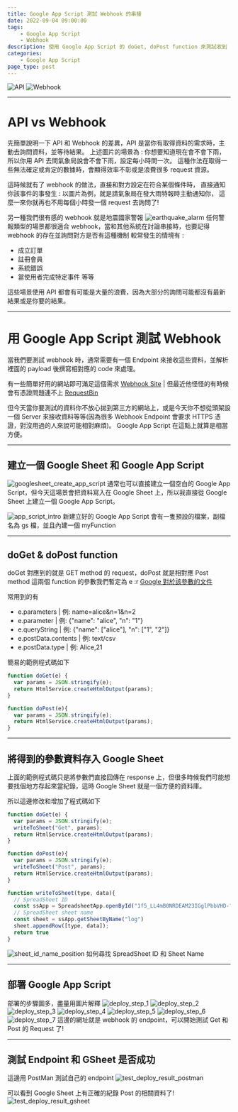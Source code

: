 ```yaml
---
title: Google App Script 測試 Webhook 的串接
date: 2022-09-04 09:00:00
tags: 
	- Google App Script
	- Webhook
description: 使用 Google App Script 的 doGet, doPost function 來測試收到 get post request 的情形，很常利用在一些 webhook 的串接時想要有個臨時的地方測試 payload 時會用到。
categories: 
	- Google App Script
page_type: post
---
```


 ![API](./google-app-script-test-webhook/API.png)
 ![Webhook](./google-app-script-test-webhook/Webhook.png)

---

# API vs Webhook

先簡單說明一下 API 和 Webhook 的差異，API 是當你有取得資料的需求時，主動去詢問資料，並等待結果。
上述圖片的場景為 : 你想要知道現在會不會下雨，所以你用 API 去問氣象局說會不會下雨，設定每小時問一次。
這種作法在取得一些無法確定或肯定的數據時，會顯得效率不彰或是浪費很多 request 資源。

這時候就有了 webhook 的做法，直接和對方設定在符合某個條件時，
直接通知你該事件的事發生 : 
以圖片為例，就是請氣象局在發大雨特報時主動通知你，
這麼一來你就再也不用每個小時發一個 request 去詢問了!

另一種我們很有感的 webhook 就是地震國家警報
 ![earthquake_alarm](./google-app-script-test-webhook/earthquake_alarm.png)
任何警報類型的場景都很適合 webhook，當和其他系統在討論串接時，也要記得 webhook 的存在並詢問對方是否有這種機制
較常發生的情境有 : 
- 成立訂單
- 註冊會員
- 系統錯誤
- 當使用者完成特定事件
等等

這些場景使用 API 都會有可能是大量的浪費，因為大部分的詢問可能都沒有最新結果或是你要的結果。

---

# 用 Google App Script 測試 Webhook

當我們要測試 webhook 時，通常需要有一個 Endpoint 來接收這些資料，並解析裡面的 payload 後撰寫相對應的 code 來處理。

有一些簡單好用的網站即可滿足這個需求
[Webhook Site](https://webhook.site/)
| 但最近他怪怪的有時候會有憑證問題連不上
[RequestBin](https://requestbin.com/)

但今天當你要測試的資料你不放心拋到第三方的網站上，或是今天你不想從頭架設一個 Server 來接收資料等等(因為很多 Webhook Endpoint 會要求 HTTPS 憑證，對沒用過的人來說可能相對麻煩)。 Google App Script 在這點上就算是相當方便。

---

## 建立一個 Google Sheet 和 Google App Script

 ![googlesheet_create_app_script](./google-app-script-test-webhook/googlesheet_create_app_script.png)
通常也可以直接建立一個空白的 Google App Script，但今天這場景會把資料寫入在 Google Sheet 上，所以我直接從 Google Sheet 上建立一個 Google App Script。

 ![app_script_intro](./google-app-script-test-webhook/app_script_intro.png)
新建立好的 Google App Script 會有一隻預設的檔案，副檔名為 gs 檔，並且內建一個 myFunction

---

## doGet & doPost function

doGet 對應到的就是 GET method 的 request，doPost 就是相對應 Post method
這兩個 function 的參數我們暫定為 e :r
[Google 對於該參數的文件](https://developers.google.com/apps-script/guides/web#request_parameters)

常用到的有
- e.parameters
| 例: name=alice&n=1&n=2
- e.parameter
| 例: {"name": "alice", "n": "1"}
- e.queryString
| 例: {"name": ["alice"], "n": ["1", "2"]}
- e.postData.contents
| 例: text/csv
- e.postData.type
| 例: Alice,21

簡易的範例程式碼如下
```javascript
function doGet(e) {
  var params = JSON.stringify(e);
  return HtmlService.createHtmlOutput(params);
}

function doPost(e){
  var params = JSON.stringify(e);
  return HtmlService.createHtmlOutput(params);
}
```

---
## 將得到的參數資料存入 Google Sheet

上面的範例程式碼只是將參數們直接回傳在 response 上，但很多時候我們可能想要找個地方存起來當紀錄，這時 Google Sheet 就是一個方便的資料庫。

所以這邊修改和增加了程式碼如下
```javascript
function doGet(e) {
  var params = JSON.stringify(e);
  writeToSheet("Get", params);
  return HtmlService.createHtmlOutput(params);
}

function doPost(e){
  var params = JSON.stringify(e);
  writeToSheet("Post", params);
  return HtmlService.createHtmlOutput(params);
}

function writeToSheet(type, data){
  // SpreadSheet ID
  const ssApp = SpreadsheetApp.openById("1f5_LL4mB0NRDEAM23IGglPbbVHD-??????????");
  // SpreadSheet sheet name
  const sheet = ssApp.getSheetByName("log")
  sheet.appendRow([type, data]);
  return true
}
```

![sheet_id_name_position](./google-app-script-test-webhook/sheet_id_name_position.png)
如何尋找 SpreadSheet ID 和 Sheet Name

---
## 部署 Google App Script

部署的步驟圖多，盡量用圖片解釋
![deploy_step_1](./google-app-script-test-webhook/deploy_step_1.png)
![deploy_step_2](./google-app-script-test-webhook/deploy_step_2.png)
![deploy_step_3](./google-app-script-test-webhook/deploy_step_3.png)
![deploy_step_4](./google-app-script-test-webhook/deploy_step_4.png)
![deploy_step_5](./google-app-script-test-webhook/deploy_step_5.png)
![deploy_step_6](./google-app-script-test-webhook/deploy_step_6.png)
![deploy_step_7](./google-app-script-test-webhook/deploy_step_7.png)
這邊的網址就是 webhook 的 endpoint，可以開始測試 Get 和 Post 的 Request 了!

---
## 測試 Endpoint 和 GSheet 是否成功

這邊用 PostMan 測試自己的 endpoint
![test_deploy_result_postman](./google-app-script-test-webhook/test_deploy_result_postman.png)

可以看到 Google Sheet 上有正確的紀錄 Post 的相關資料了!
![test_deploy_result_gsheet](./google-app-script-test-webhook/test_deploy_result_gsheet.png)